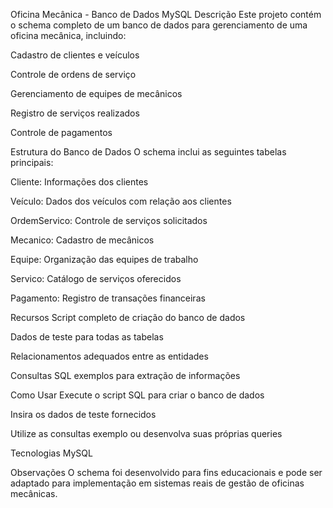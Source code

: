 Oficina Mecânica - Banco de Dados MySQL
Descrição
Este projeto contém o schema completo de um banco de dados para gerenciamento de uma oficina mecânica, incluindo:

Cadastro de clientes e veículos

Controle de ordens de serviço

Gerenciamento de equipes de mecânicos

Registro de serviços realizados

Controle de pagamentos

Estrutura do Banco de Dados
O schema inclui as seguintes tabelas principais:

Cliente: Informações dos clientes

Veículo: Dados dos veículos com relação aos clientes

OrdemServico: Controle de serviços solicitados

Mecanico: Cadastro de mecânicos

Equipe: Organização das equipes de trabalho

Servico: Catálogo de serviços oferecidos

Pagamento: Registro de transações financeiras

Recursos
Script completo de criação do banco de dados

Dados de teste para todas as tabelas

Relacionamentos adequados entre as entidades

Consultas SQL exemplos para extração de informações

Como Usar
Execute o script SQL para criar o banco de dados

Insira os dados de teste fornecidos

Utilize as consultas exemplo ou desenvolva suas próprias queries

Tecnologias
MySQL

Observações
O schema foi desenvolvido para fins educacionais e pode ser adaptado para implementação em sistemas reais de gestão de oficinas mecânicas.
